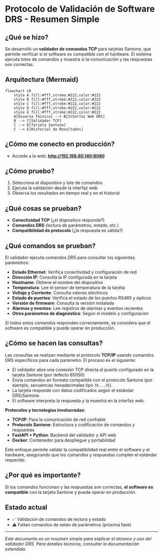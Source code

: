 # Protocolo de Validación de Software DRS - Resumen Simple

## ¿Qué se hizo?
Se desarrolló un **validador de comandos TCP** para tarjetas Santone, que permite verificar si el software es compatible con el hardware. El sistema ejecuta lotes de comandos y muestra si la comunicación y las respuestas son correctas.

## Arquitectura (Mermaid)
```mermaid
flowchart LR
    style A fill:#fff,stroke:#222,color:#222
    style B fill:#fff,stroke:#222,color:#222
    style C fill:#fff,stroke:#222,color:#222
    style D fill:#fff,stroke:#222,color:#222
    style E fill:#fff,stroke:#222,color:#222
    A[Usuario Técnico] --> B[Interfaz Web DRS]
    B --> C[Validador TCP]
    C --> D[Tarjeta Santone]
    C --> E[Historial de Resultados]
```

## ¿Cómo me conecto en producción?
- Accede a la web: **http://192.168.60.140:8080**

## ¿Cómo pruebo?
1. Selecciona el dispositivo y lote de comandos
2. Ejecuta la validación desde la interfaz web
3. Observa los resultados en tiempo real y en el historial

## ¿Qué cosas se prueban?
- **Conectividad TCP** (¿el dispositivo responde?)
- **Comandos DRS** (lectura de parámetros, estado, etc.)
- **Compatibilidad de protocolo** (¿la respuesta es válida?)

## ¿Qué comandos se prueban?
El validador ejecuta comandos DRS para consultar los siguientes parámetros:
- **Estado Ethernet**: Verifica conectividad y configuración de red
- **Dirección IP**: Consulta la IP configurada en la tarjeta
- **Hostname**: Obtiene el nombre del dispositivo
- **Temperatura**: Lee el sensor de temperatura de la tarjeta
- **Voltaje y Corriente**: Consulta valores eléctricos
- **Estado de puertos**: Verifica el estado de los puertos RS485 y ópticos
- **Versión de firmware**: Consulta la versión instalada
- **Alarmas y eventos**: Lee registros de alarmas y eventos recientes
- **Otros parámetros de diagnóstico**: Según el modelo y configuración

Si todos estos comandos responden correctamente, se considera que el software es compatible y puede operar en producción.

## ¿Cómo se hacen las consultas?
Las consultas se realizan mediante el protocolo **TCP/IP** usando comandos DRS específicos para cada parámetro. El proceso es el siguiente:
- El validador abre una conexión TCP directa al puerto configurado en la tarjeta Santone (por defecto 65050).
- Envía comandos en formato compatible con el protocolo Santone (por ejemplo, secuencias hexadecimales tipo `7E...7E`).
- La tarjeta responde con datos codificados según el estándar DRS/Santone.
- El software interpreta la respuesta y la muestra en la interfaz web.

**Protocolos y tecnologías involucradas:**
- **TCP/IP**: Para la comunicación de red confiable
- **Protocolo Santone**: Estructura y codificación de comandos y respuestas
- **FastAPI + Python**: Backend del validador y API web
- **Docker**: Contenedor para despliegue y portabilidad

Este enfoque permite validar la compatibilidad real entre el software y el hardware, asegurando que los comandos y respuestas cumplen el estándar requerido.

## ¿Por qué es importante?
Si los comandos funcionan y las respuestas son correctas, **el software es compatible** con la tarjeta Santone y puede operar en producción.

## Estado actual
- ✅ Validación de comandos de lectura y estado
- ⚠️ Faltan comandos de seteo de parámetros (próxima fase)

---
*Este documento es un resumen simple para explicar el alcance y uso del validador DRS. Para detalles técnicos, consultar la documentación extendida.*
